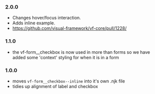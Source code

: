 ### 2.0.0

* Changes hover/focus interaction.
* Adds inline example.
* https://github.com/visual-framework/vf-core/pull/1228/

### 1.1.0

* the vf-form__checkbox is now used in more than forms so we have added some 'context' styling for when it is in a form

### 1.0.0

* moves `vf-form__checkbox--inline` into it's own .njk file
* tidies up alignment of label and checkbox
